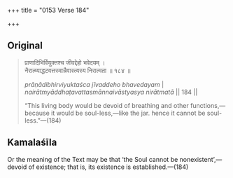 +++
title = "0153 Verse 184"

+++
## Original 
>
> प्राणादिभिर्वियुक्तश्च जीवद्देहो भवेदयम् ।  
> नैरात्म्याद्धटवत्तस्मान्नैवास्त्यस्य निरात्मता ॥ १८४ ॥ 
>
> *prāṇādibhirviyuktaśca jīvaddeho bhavedayam* \|  
> *nairātmyāddhaṭavattasmānnaivāstyasya nirātmatā* \|\| 184 \|\| 
>
> “This living body would be devoid of breathing and other functions,—because it would be soul-less,—like the jar. hence it cannot be soul-less.”—(184)



## Kamalaśīla

Or the meaning of the Text may be that ‘the Soul cannot be nonexistent’,—devoid of existence; that is, its existence is established.—(184)



